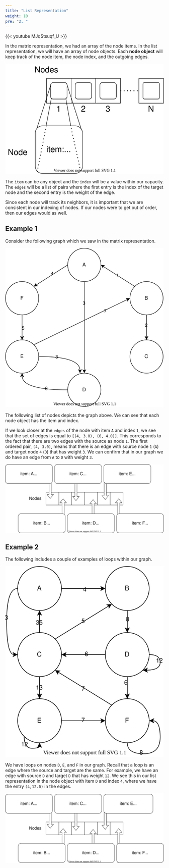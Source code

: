 ```yaml
---
title: "List Representation"
weight: 10
pre: "2. "
---
```

{{< youtube MJqStsuqf_U  >}}

In the matrix representation, we had an array of the node items. In the list representation, we will have an array of node objects. Each **node object** will keep track of the node item, the node index, and the outgoing edges. 

![Set Up](images/7/list_graph_setup.svg)

The `item` can be any object and the `index` will be a value within our capacity. The `edges` will be a list of pairs where the first entry is the index of the target node and the second entry is the weight of the edge. 

Since each node will track its neighbors, it is important that we are consistent in our indexing of nodes. If our nodes were to get out of order, then our edges would as well. 

Example 1
---
Consider the following graph which we saw in the matrix representation. 

![Example 1](images/6/graphA.svg)

The following list of nodes depicts the graph above. We can see that each node object has the item and index. 

If we look closer at the `edges` of the node with item `A` and index `1`, we see that the set of edges is equal to `[(4, 3.0), (6, 4.0)]`. This corresponds to the fact that there are two edges with the source as node `1`. The first ordered pair, `(4, 3.0)`, means that there is an edge with source node `1` (`A`) and target node `4` (`D`) that has weight `3`. We can confirm that in our graph we do have an edge from `A` to `D` with weight `3`.

![List Representation for Example 1](images/7/graphA_list_rep.svg)


Example 2
---
The following includes a couple of examples of loops within our graph. 

![Example 2](images/6/graphB.svg)

We have loops on nodes `D`, `E`, and `F` in our graph. Recall that a loop is an edge where the source and target are the same. For example, we have an edge with source `D` and target `D` that has weight `12`. We see this in our list representation in the node object with item `D` and index `4`, where we have the entry `(4,12.0)` in the edges. 

![List Representation for Example 2](images/7/graphB_list_rep.svg)



